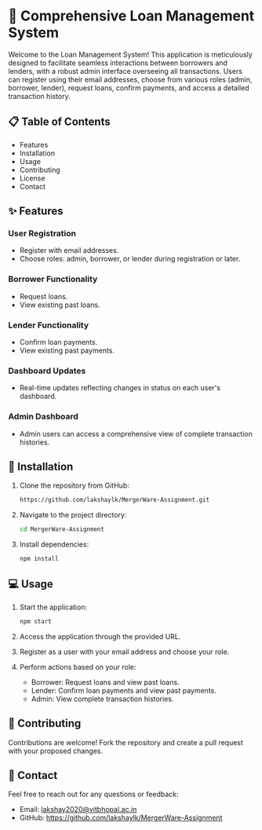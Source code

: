 # 🏦 Comprehensive Loan Management System

Welcome to the Loan Management System! This application is meticulously designed to facilitate seamless interactions between borrowers and lenders, with a robust admin interface overseeing all transactions. Users can register using their email addresses, choose from various roles (admin, borrower, lender), request loans, confirm payments, and access a detailed transaction history.

## 📋 Table of Contents

- Features
- Installation
- Usage
- Contributing
- License
- Contact

## ✨ Features

### User Registration
- Register with email addresses.
- Choose roles: admin, borrower, or lender during registration or later.

### Borrower Functionality
- Request loans.
- View existing past loans.

### Lender Functionality
- Confirm loan payments.
- View existing past payments.

### Dashboard Updates
- Real-time updates reflecting changes in status on each user's dashboard.

### Admin Dashboard
- Admin users can access a comprehensive view of complete transaction histories.

## 🚀 Installation

1. Clone the repository from GitHub:

   ```bash
   https://github.com/lakshaylk/MergerWare-Assignment.git
   ```

2. Navigate to the project directory:

   ```bash
   cd MergerWare-Assignment
   ```

3. Install dependencies:

   ```bash
   npm install
   ```

## 💻 Usage

1. Start the application:

   ```bash
   npm start
   ```

2. Access the application through the provided URL.

3. Register as a user with your email address and choose your role.

4. Perform actions based on your role:
   - Borrower: Request loans and view past loans.
   - Lender: Confirm loan payments and view past payments.
   - Admin: View complete transaction histories.

## 🤝 Contributing

Contributions are welcome! Fork the repository and create a pull request with your proposed changes.

## 📧 Contact

Feel free to reach out for any questions or feedback:

- Email: lakshay2020@vitbhopal.ac.in
- GitHub: https://github.com/lakshaylk/MergerWare-Assignment
